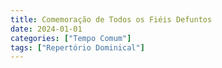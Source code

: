 ```yaml
---
title: Comemoração de Todos os Fiéis Defuntos
date: 2024-01-01
categories: ["Tempo Comum"]
tags: ["Repertório Dominical"]
---
```

